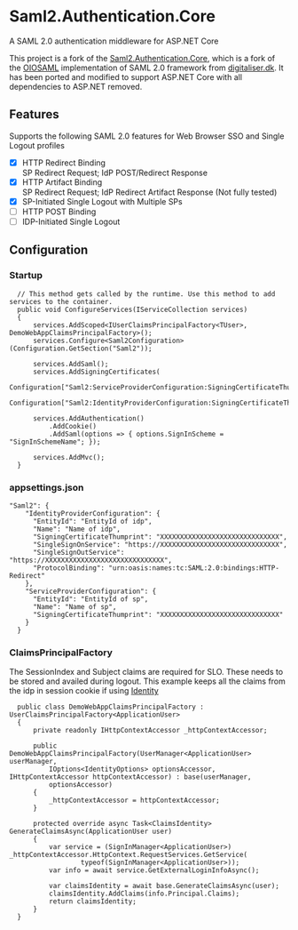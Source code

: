 # Saml2.Authentication.Core
A SAML 2.0 authentication middleware for ASP.NET Core

This project is a fork of the [Saml2.Authentication.Core](https://github.com/jkmu/Saml2.Authentication.Core), which is a fork of the [OIOSAML](https://www.digitaliser.dk/resource/3849744) implementation of SAML 2.0 framework from [digitaliser.dk](https://www.digitaliser.dk/). It has been ported and modified to support ASP.NET Core with all dependencies to ASP.NET removed.

## Features
Supports the following SAML 2.0 features for Web Browser SSO and Single Logout profiles
  - [x]  HTTP Redirect Binding <br/>
         SP Redirect Request; IdP POST/Redirect Response
  - [x]  HTTP Artifact Binding <br/>
         SP Redirect Request; IdP Redirect Artifact Response (Not fully tested)
  - [x] SP-Initiated Single Logout with Multiple SPs
  - [ ] HTTP POST Binding <br/>
  - [ ] IDP-Initiated Single Logout
  
## Configuration
### Startup
```
  // This method gets called by the runtime. Use this method to add services to the container.
  public void ConfigureServices(IServiceCollection services)
  {
      services.AddScoped<IUserClaimsPrincipalFactory<TUser>, DemoWebAppClaimsPrincipalFactory>();		
      services.Configure<Saml2Configuration>(Configuration.GetSection("Saml2"));

      services.AddSaml();
      services.AddSigningCertificates(
          Configuration["Saml2:ServiceProviderConfiguration:SigningCertificateThumprint"],
          Configuration["Saml2:IdentityProviderConfiguration:SigningCertificateThumprint"]);

      services.AddAuthentication()
          .AddCookie()
          .AddSaml(options => { options.SignInScheme = "SignInSchemeName"; });

      services.AddMvc();
  }
```
### appsettings.json
```
"Saml2": {
    "IdentityProviderConfiguration": {
      "EntityId": "EntityId of idp",
      "Name": "Name of idp",
      "SigningCertificateThumprint": "XXXXXXXXXXXXXXXXXXXXXXXXXXXXXX",
      "SingleSignOnService": "https://XXXXXXXXXXXXXXXXXXXXXXXXXXXXXX",
      "SingleSignOutService": "https://XXXXXXXXXXXXXXXXXXXXXXXXXXXXXX",
      "ProtocolBinding": "urn:oasis:names:tc:SAML:2.0:bindings:HTTP-Redirect"
    },
    "ServiceProviderConfiguration": {
      "EntityId": "EntityId of sp",
      "Name": "Name of sp",
      "SigningCertificateThumprint": "XXXXXXXXXXXXXXXXXXXXXXXXXXXXXX"
    }
  }
```
### ClaimsPrincipalFactory
The SessionIndex and Subject claims are required for SLO. These needs to be stored and availed during logout.
This example keeps all the claims from the idp in session cookie if using [Identity](https://docs.microsoft.com/en-us/aspnet/core/security/authentication/identity?tabs=visual-studio%2Caspnetcore2x)

```
  public class DemoWebAppClaimsPrincipalFactory : UserClaimsPrincipalFactory<ApplicationUser>
  {
      private readonly IHttpContextAccessor _httpContextAccessor;

      public DemoWebAppClaimsPrincipalFactory(UserManager<ApplicationUser> userManager,
          IOptions<IdentityOptions> optionsAccessor, IHttpContextAccessor httpContextAccessor) : base(userManager,
          optionsAccessor)
      {
          _httpContextAccessor = httpContextAccessor;
      }

      protected override async Task<ClaimsIdentity> GenerateClaimsAsync(ApplicationUser user)
      {
          var service = (SignInManager<ApplicationUser>) _httpContextAccessor.HttpContext.RequestServices.GetService(
                  typeof(SignInManager<ApplicationUser>));
          var info = await service.GetExternalLoginInfoAsync();

          var claimsIdentity = await base.GenerateClaimsAsync(user);
          claimsIdentity.AddClaims(info.Principal.Claims); 
          return claimsIdentity;
      }
  }
```
